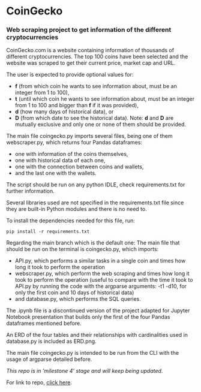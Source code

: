 # CoinGecko

### Web scraping project to get information of the different cryptocurrencies

CoinGecko.com is a website containing information of thousands of different cryptocurrencies.
The top 100 coins have been selected and the website was scraped to get their current price, market cap and URL.

The user is expected to provide optional values for:
- **f** (from which coin he wants to see information about, must be an integer from 1 to 100),
- **t** (until which coin he wants to see information about, must be an integer from 1 to 100 and bigger than **f** if it was provided), 
- **d** (how many days of historical data), or
- **D** (from which date to see the historical data).
Note: **d** and **D** are mutually exclusive and only one or none of them should be provided.

The main file coingecko.py imports several files, being one of them webscraper.py, which returns four Pandas dataframes:
- one with information of the coins themselves,
- one with historical data of each one, 
- one with the connection between coins and wallets,
- and the last one with the wallets.

The script should be run on any python IDLE, check requirements.txt for further information.

Several libraries used are not specified in the requirements.txt file since they are built-in Python modules and there is 
no need to.

To install the dependencies needed for this file, run:

```
pip install -r requirements.txt
```

Regarding the main branch which is the default one:
The main file that should be run on the terminal is coingecko.py, which imports:
- API.py, which performs a similar tasks in a single coin and times how long it took to perform the operation
- webscraper.py, which perform the web scraping and times how long it took to perform the operation (useful to compare 
with the time it took to API.py by running the code with the argparse arguments: -t1 -d10, for only the first coin and 
10 days of historical data)
- and database.py, which performs the SQL queries.

The .ipynb file is a discontinued version of the project adapted for Jupyter Notebook presentation that builds only the 
first of the four Pandas dataframes mentioned before.

An ERD of the four tables and their relationships with cardinalities used in database.py is included as ERD.png.

The main file coingecko.py is intended to be run from the CLI with the usage of argparse detailed before.

*This repo is in 'milestone 4' stage and will keep being updated.*

For link to repo, [click here](https://github.com/hmatzner/CoinGecko).

 
